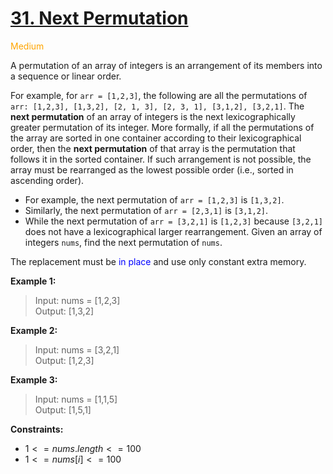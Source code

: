 # [31. Next Permutation](https://leetcode.com/problems/next-permutation/description/)

<span style="color:orange">Medium<span>

A permutation of an array of integers is an arrangement of its members into a sequence or linear order.

For example, for `arr = [1,2,3]`, the following are all the permutations of `arr: [1,2,3], [1,3,2], [2, 1, 3], [2, 3, 1], [3,1,2], [3,2,1]`.
The **next permutation** of an array of integers is the next lexicographically greater permutation of its integer. More formally, if all the permutations of the array are sorted in one container according to their lexicographical order, then the **next permutation** of that array is the permutation that follows it in the sorted container. If such arrangement is not possible, the array must be rearranged as the lowest possible order (i.e., sorted in ascending order).

- For example, the next permutation of `arr = [1,2,3]` is `[1,3,2]`.
- Similarly, the next permutation of `arr = [2,3,1]` is `[3,1,2]`.
- While the next permutation of `arr = [3,2,1]` is `[1,2,3]` because `[3,2,1]` does not have a lexicographical larger rearrangement.
Given an array of integers `nums`, find the next permutation of `nums`.

The replacement must be <span style="color:blue">in place</span> and use only constant extra memory.

**Example 1:**

> Input: nums = [1,2,3]  
Output: [1,3,2]

**Example 2:**

> Input: nums = [3,2,1]  
Output: [1,2,3]

**Example 3:**

> Input: nums = [1,1,5]  
Output: [1,5,1]

**Constraints:**

- $1 <= nums.length <= 100$
- $1 <= nums[i] <= 100$